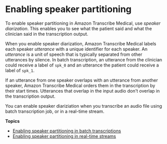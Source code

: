 # Enabling speaker partitioning<a name="conversation-diarization-med"></a>

To enable speaker partitioning in Amazon Transcribe Medical, use *speaker diarization*\. This enables you to see what the patient said and what the clinician said in the transcription output\.

When you enable speaker diarization, Amazon Transcribe Medical labels each speaker *utterance* with a unique identifier for each speaker\. An *utterance* is a unit of speech that is typically separated from other utterances by silence\. In batch transcription, an utterance from the clinician could receive a label of `spk_0` and an utterance the patient could receive a label of `spk_1`\.

If an utterance from one speaker overlaps with an utterance from another speaker, Amazon Transcribe Medical orders them in the transcription by their start times\. Utterances that overlap in the input audio don't overlap in the transcription output\.

You can enable speaker diariziation when you transcribe an audio file using batch transcription job, or in a real\-time stream\.

**Topics**
+ [Enabling speaker partitioning in batch transcriptions](conversation-diarization-batch-med.md)
+ [Enabling speaker partitioning in real\-time streams](conversation-diarization-streaming-med.md)